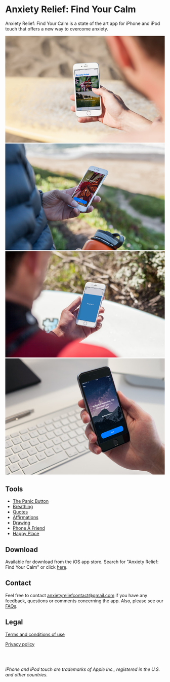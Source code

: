 # Anxiety Relief: Find Your Calm

Anxiety Relief: Find Your Calm is a state of the art app for iPhone and iPod touch that offers a new way to overcome anxiety.

![Home Screen](mockdrop-home.jpg) ![Panic Button](mockdrop-panicbutton.jpg)<br>
![Breathing](mockdrop-breathing.jpg) ![Quotes](mockdrop-quotes.jpg)

## Tools

- [The Panic Button](tools/panicbutton.md)
- [Breathing](tools/breathing.md)
- [Quotes](tools/quotes.md)
- [Affirmations](tools/affirmation.md)
- [Drawing](tools/drawing.md)
- [Phone A Friend](tools/phone.md)
- [Happy Place](tools/happyplace.md)

## Download

Available for download from the iOS app store. Search for "Anxiety Relief: Find Your Calm" or click [here](https://apps.apple.com/gb/app/anxiety-relief-find-your-calm/id1460568970).

## Contact

Feel free to contact <anxietyreliefcontact@gmail.com> if you have any feedback, questions or comments concerning the app. Also, please see our [FAQs](faq.md).

## Legal

[Terms and conditions of use](legal/terms.md)

[Privacy policy](legal/privacy-policy.md)

<br><br>

*iPhone and iPod touch are trademarks of Apple Inc., registered in the U.S. and other countries.*
